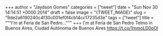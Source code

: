 
+++
author = "Jaydson Gomes"
categories = ["tweet"]
date = "Sun Nov 30 14:14:51 +0000 2014"
draft = false
image = "{TWEET_IMAGE}"
slug = "9de2a6190240c4f30c001ef0f4cb14cc17235d3e"
tags = ["tweet"]
title = """I'm at Feria de San Pedro..."""
+++
I'm at Feria de San Pedro Telmo in Buenos Aires, Ciudad Autónoma de Buenos Aires https://t.co/1mmoLD0oOl
